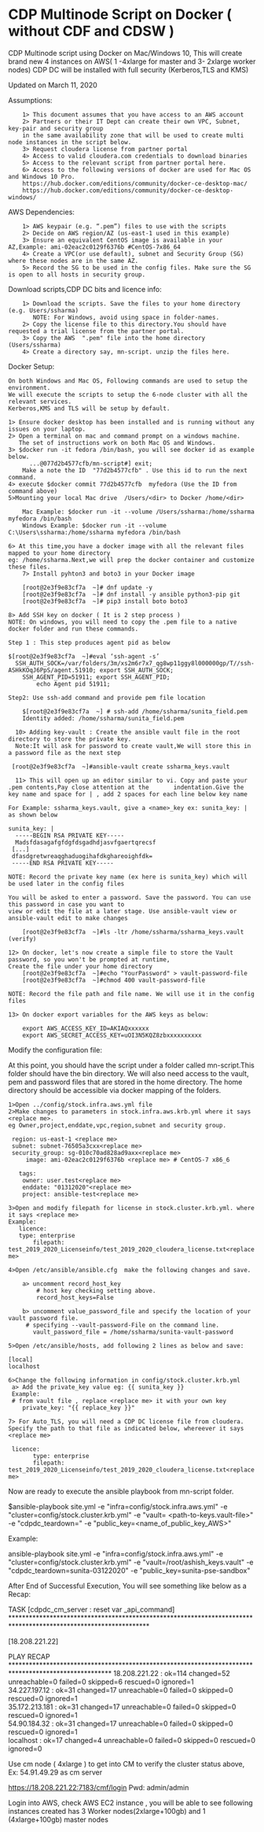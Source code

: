 # CDP Multinode Script on Docker ( without CDF and CDSW )

CDP Multinode script using Docker on Mac/Windows 10,
This will create brand new 4 instances on AWS( 1 -4xlarge for master and 3- 2xlarge worker nodes)
CDP DC will be installed with full security (Kerberos,TLS and KMS)

Updated on March 11, 2020


Assumptions:

		1> This document assumes that you have access to an AWS account
		2> Partners or their IT Dept can create their own VPC, Subnet, key-pair and security group 
		in the same availability zone that will be used to create multi node instances in the script below.
		3> Request cloudera license from partner portal  
		4> Access to valid cloudera.com credentials to download binaries
		5> Access to the relevant script from partner portal here.
		6> Access to the following versions of docker are used for Mac OS and Windows 10 Pro. 
		https://hub.docker.com/editions/community/docker-ce-desktop-mac/
		https://hub.docker.com/editions/community/docker-ce-desktop-windows/

AWS Dependencies:

		1> AWS keypair (e.g. “.pem”) files to use with the scripts
		2> Decide on AWS region/AZ (us-east-1 used in this example)
		3> Ensure an equivalent CentOS image is available in your AZ,Example: ami-02eac2c0129f6376b #CentOS-7x86_64 
		4> Create a VPC(or use default), subnet and Security Group (SG) where these nodes are in the same AZ. 
		5> Record the SG to be used in the config files. Make sure the SG is open to all hosts in security group.
		
Download scripts,CDP DC bits and licence info:

		1> Download the scripts. Save the files to your home directory (e.g. Users/ssharma)
		   NOTE: For Windows, avoid using space in folder-names. 
		2> Copy the license file to this directory.You should have requested a trial license from the partner portal. 
		3> Copy the AWS  ".pem" file into the home directory (Users/ssharma)
		4> Create a directory say, mn-script. unzip the files here.  
		

Docker Setup:

	On both Windows and Mac OS, Following commands are used to setup the environment.
	We will execute the scripts to setup the 6-node cluster with all the relevant services. 
	Kerberos,KMS and TLS will be setup by default. 
	
	1> Ensure docker desktop has been installed and is running without any issues on your laptop. 
	2> Open a terminal on mac and command prompt on a windows machine. 
	   The set of instructions work on both Mac OS and Windows. 
	3> $docker run -it fedora /bin/bash, you will see docker id as example below. 
	      ...@077d2b4577cfb/mn-script#] exit;
	    Make a note the ID  "77d2b4577cfb" . Use this id to run the next command. 
	4> execute $docker commit 77d2b4577cfb  myfedora (Use the ID from command above)
	5>Mounting your local Mac drive  /Users/<dir> to Docker /home/<dir>
		
		Mac Example: $docker run -it --volume /Users/ssharma:/home/ssharma myfedora /bin/bash
		Windows Example: $docker run -it --volume C:\Users\ssharma:/home/ssharma myfedora /bin/bash
		
	6> At this time,you have a docker image with all the relevant files mapped to your home directory 
	eg: /home/ssharma.Next,we will prep the docker container and customize these files. 
        7> Install pyhton3 and boto3 in your Docker image 
	
		[root@2e3f9e83cf7a  ~]# dnf update -y
		[root@2e3f9e83cf7a  ~]# dnf install -y ansible python3-pip git  
		[root@2e3f9e83cf7a  ~]# pip3 install boto boto3
	
	8> Add SSH key on docker ( It is 2 step process )
	NOTE: On windows, you will need to copy the .pem file to a native docker folder and run these commands. 
	
	Step 1 : This step produces agent pid as below
	
	$[root@2e3f9e83cf7a  ~]#eval ‘ssh-agent -s’
	  SSH_AUTH_SOCK=/var/folders/3m/xs2m6r7x7_qg8wp11ggy8l000000gp/T//ssh-ASHkKOqJ6PpS/agent.51910; export SSH_AUTH_SOCK;
 		SSH_AGENT_PID=51911; export SSH_AGENT_PID;
       		echo Agent pid 51911;
		
	Step2: Use ssh-add command and provide pem file location 
 		
		$[root@2e3f9e83cf7a  ~] # ssh-add /home/ssharma/sunita_field.pem
  		Identity added: /home/ssharma/sunita_field.pem

      10> Adding key-vault : Create the ansible vault file in the root directory to store the private key. 
      Note:It will ask for password to create vault,We will store this in a password file as the next step
        
	 [root@2e3f9e83cf7a  ~]#ansible-vault create ssharma_keys.vault
       
      11> This will open up an editor similar to vi. Copy and paste your .pem contents,Pay close attention at the 		indentation.Give the key name and space for | , add 2 spaces for each line below key name 
      
	For Example: ssharma_keys.vault, give a <name>_key ex: sunita_key: | as shown below
	
	sunita_key: |
  	  -----BEGIN RSA PRIVATE KEY-----
  	  Madsfdasagafgfdgfdsgadhdjasvfgaertqrecsf
  	 [...]
  	 dfasdgretwreaqghaduogihafdkghareoighfdk=
  	 -----END RSA PRIVATE KEY-----
   
  	NOTE: Record the private key name (ex here is sunita_key) which will be used later in the config files
	
   	You will be asked to enter a password. Save the password. You can use this password in case you want to 
	view or edit the file at a later stage. Use ansible-vault view or ansible-vault edit to make changes
	   
		[root@2e3f9e83cf7a  ~]#ls -ltr /home/ssharma/ssharma_keys.vault (verify)
		
	12> On docker, let's now create a simple file to store the Vault password, so you won't be prompted at runtime,
	Create the file under your home directory
		[root@2e3f9e83cf7a  ~]#echo "YourPassword" > vault-password-file
		[root@2e3f9e83cf7a  ~]#chmod 400 vault-password-file
		
	NOTE: Record the file path and file name. We will use it in the config files

	13> On docker export variables for the AWS keys as below:
            
	    export AWS_ACCESS_KEY_ID=AKIAQxxxxxx
  	    export AWS_SECRET_ACCESS_KEY=uOI3N5KQZ8zbxxxxxxxxxx

Modify the configuration file:

At this point, you should have the script under a folder called mn-script.This folder should have the bin directory. 
We will also need access to the vault, pem and password files that are stored in the home directory.
The home directory should be accessible via docker mapping of the folders. 

	1>Open ../config/stock.infra.aws.yml file
	2>Make changes to parameters in stock.infra.aws.krb.yml where it says <replace me>. 
	eg Owner,project,enddate,vpc,region,subnet and security group.
	
	 region: us-east-1 <replace me>
	 subnet: subnet-76505a3cxx<replace me>
  	 security_group: sg-010c70ad828ad9axx<replace me>
         image: ami-02eac2c0129f6376b <replace me> # CentOS-7 x86_6
       
       tags:
        owner: user.test<replace me>
        enddate: "01312020"<replace me>
        project: ansible-test<replace me>
  
	3>Open and modify filepath for license in stock.cluster.krb.yml. where it says <replace me>
	Example:
	   licence:
   	   type: enterprise
      	   filepath: test_2019_2020_Licenseinfo/test_2019_2020_cloudera_license.txt<replace me>

	4>Open /etc/ansible/ansible.cfg  make the following changes and save.
	
		a> uncomment record_host_key
			# host key checking setting above.
			record_host_keys=False
			
		b> uncomment value_password_file and specify the location of your vault password file.
		 # specifying --vault-password-File on the command line.
		   vault_password_file = /home/ssharma/sunita-vault-password
	
	5>Open /etc/ansible/hosts, add following 2 lines as below and save:

	[local]
	localhost
	
	6>Change the following information in config/stock.cluster.krb.yml
	 a> Add the private_key value eg: {{ sunita_key }}
	 Example:
 	 # from vault file , replace <replace me> it with your own key  
  		private_key: "{{ replace_key }}"
		     
	7> For Auto_TLS, you will need a CDP DC license file from cloudera.
	Specify the path to that file as indicated below, whereever it says <replace me> 
 	
	 licence:
      	   type: enterprise
           filepath: test_2019_2020_Licenseinfo/test_2019_2020_cloudera_license.txt<replace me>
 

Now are ready to execute the ansible playbook from mn-script folder.

  $ansible-playbook site.yml -e "infra=config/stock.infra.aws.yml" -e "cluster=config/stock.cluster.krb.yml"  -e "vault= <path-to-keys.vault-file>" -e "cdpdc_teardown=<userid-date>" -e "public_key=<name_of_public_key_AWS>"

Example:

 ansible-playbook site.yml -e "infra=config/stock.infra.aws.yml" -e "cluster=config/stock.cluster.krb.yml"  -e "vault=/root/ashish_keys.vault" -e "cdpdc_teardown=sunita-03122020" -e "public_key=sunita-pse-sandbox"

After End of Successful Execution, You will see something like below as a Recap:

TASK [cdpdc_cm_server : reset var _api_command] ****************************************************************************************************************

[18.208.221.22]

PLAY RECAP *****************************************************************************************************
18.208.221.22              : ok=114  changed=52   unreachable=0    failed=0    skipped=6    rescued=0    ignored=1   
34.227.197.12              : ok=31   changed=17   unreachable=0    failed=0    skipped=0    rescued=0    ignored=1   
35.172.213.181             : ok=31   changed=17   unreachable=0    failed=0    skipped=0    rescued=0    ignored=1   
54.90.184.32               : ok=31   changed=17   unreachable=0    failed=0    skipped=0    rescued=0    ignored=1   
localhost                  : ok=17   changed=4    unreachable=0    failed=0    skipped=0    rescued=0    ignored=0   


Use cm node ( 4xlarge ) to get into CM to verify the cluster status above, Ex: 54.91.49.29 as cm server

https://18.208.221.22:7183/cmf/login
Pwd: admin/admin

Login into AWS, check AWS EC2 instance , you will be able to see following instances created has 3 Worker nodes(2xlarge+100gb) and 1 (4xlarge+100gb) master nodes




	
